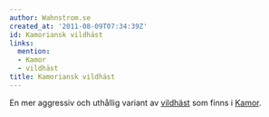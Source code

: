 ```yaml
---
author: Wahnstrom.se
created_at: '2011-08-09T07:34:39Z'
id: Kamoriansk vildhäst
links:
  mention:
  - Kamor
  - vildhäst
title: Kamoriansk vildhäst
---
```


En mer aggressiv och uthållig variant av [vildhäst] som finns i [Kamor].

  [vildhäst]: vildhäst
  [Kamor]: Kamor
